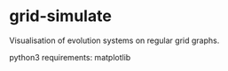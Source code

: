 # grid-simulate
Visualisation of evolution systems on regular grid graphs.

python3
requirements:
matplotlib

